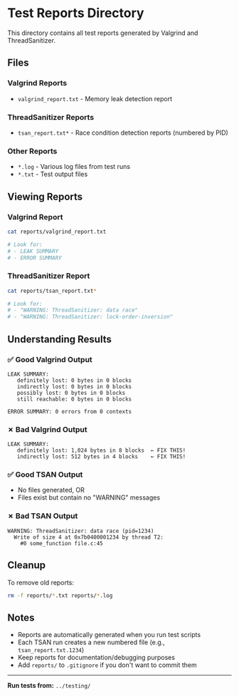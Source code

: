 # Test Reports Directory

This directory contains all test reports generated by Valgrind and ThreadSanitizer.

## Files

### Valgrind Reports
- `valgrind_report.txt` - Memory leak detection report

### ThreadSanitizer Reports  
- `tsan_report.txt*` - Race condition detection reports (numbered by PID)

### Other Reports
- `*.log` - Various log files from test runs
- `*.txt` - Test output files

## Viewing Reports

### Valgrind Report
```bash
cat reports/valgrind_report.txt

# Look for:
# - LEAK SUMMARY
# - ERROR SUMMARY
```

### ThreadSanitizer Report
```bash
cat reports/tsan_report.txt*

# Look for:
# - "WARNING: ThreadSanitizer: data race"
# - "WARNING: ThreadSanitizer: lock-order-inversion"
```

## Understanding Results

### ✅ Good Valgrind Output
```
LEAK SUMMARY:
   definitely lost: 0 bytes in 0 blocks
   indirectly lost: 0 bytes in 0 blocks
   possibly lost: 0 bytes in 0 blocks
   still reachable: 0 bytes in 0 blocks

ERROR SUMMARY: 0 errors from 0 contexts
```

### ✗ Bad Valgrind Output
```
LEAK SUMMARY:
   definitely lost: 1,024 bytes in 8 blocks  ← FIX THIS!
   indirectly lost: 512 bytes in 4 blocks    ← FIX THIS!
```

### ✅ Good TSAN Output
- No files generated, OR
- Files exist but contain no "WARNING" messages

### ✗ Bad TSAN Output
```
WARNING: ThreadSanitizer: data race (pid=1234)
  Write of size 4 at 0x7b0400001234 by thread T2:
    #0 some_function file.c:45
```

## Cleanup

To remove old reports:
```bash
rm -f reports/*.txt reports/*.log
```

## Notes

- Reports are automatically generated when you run test scripts
- Each TSAN run creates a new numbered file (e.g., `tsan_report.txt.1234`)
- Keep reports for documentation/debugging purposes
- Add `reports/` to `.gitignore` if you don't want to commit them

---

**Run tests from:** `../testing/`
